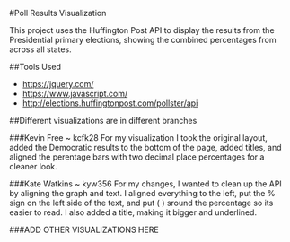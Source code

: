 #Poll Results Visualization

This project uses the Huffington Post API to display the results from the Presidential primary elections, showing the combined percentages from across all states.

##Tools Used
* https://jquery.com/
* https://www.javascript.com/
* http://elections.huffingtonpost.com/pollster/api

##Different visualizations are in different branches

###Kevin Free ~ kcfk28
For my visualization I took the original layout, added the Democratic results to the bottom of the page, added titles, and aligned the perentage bars with two decimal place percentages for a cleaner look.

###Kate Watkins ~ kyw356
For my changes, I wanted to clean up the API by aligning the graph and text. I aligned everything to the left, put the % sign on the left side of the text, and put ( ) sround the percentage so its easier to read. I also added a title, making it bigger and underlined. 

###ADD OTHER VISUALIZATIONS HERE


